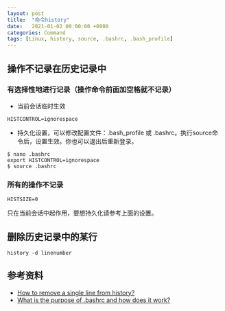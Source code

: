 ```yaml
---
layout: post
title:  "命令history"
date:   2021-01-02 00:00:00 +0800
categories: Command
tags: [Linux, history, source, .bashrc, .bash_profile]
---
```


## 操作不记录在历史记录中
### 有选择性地进行记录（操作命令前面加空格就不记录）
* 当前会话临时生效
```shell
HISTCONTROL=ignorespace
```

* 持久化设置，可以修改配置文件：.bash_profile 或 .bashrc。执行source命令后，设置生效。你也可以退出后重新登录。
```shell
$ nano .bashrc
export HISTCONTROL=ignorespace
$ source .bashrc
```

### 所有的操作不记录
```shell
HISTSIZE=0
```
只在当前会话中起作用，要想持久化请参考上面的设置。

## 删除历史记录中的某行
```shell
history -d linenumber
```

## 参考资料
* [How to remove a single line from history?](https://unix.stackexchange.com/questions/49214/how-to-remove-a-single-line-from-history)
* [What is the purpose of .bashrc and how does it work?](https://unix.stackexchange.com/questions/129143/what-is-the-purpose-of-bashrc-and-how-does-it-work)

